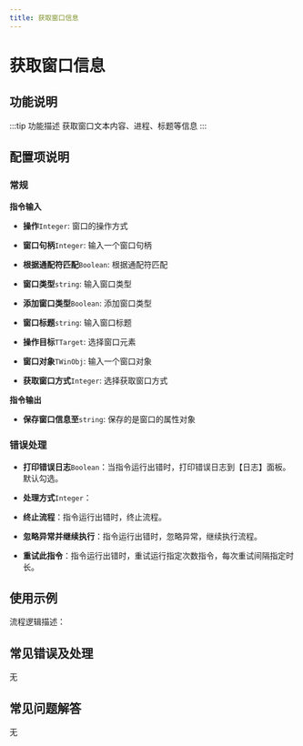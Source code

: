 ```yaml
---
title: 获取窗口信息
---
```


# 获取窗口信息

## 功能说明

:::tip 功能描述
获取窗口文本内容、进程、标题等信息
:::

## 配置项说明

### 常规

**指令输入**

- **操作**`Integer`: 窗口的操作方式

- **窗口句柄**`Integer`: 输入一个窗口句柄

- **根据通配符匹配**`Boolean`: 根据通配符匹配

- **窗口类型**`string`: 输入窗口类型

- **添加窗口类型**`Boolean`: 添加窗口类型

- **窗口标题**`string`: 输入窗口标题

- **操作目标**`TTarget`: 选择窗口元素

- **窗口对象**`TWinObj`: 输入一个窗口对象

- **获取窗口方式**`Integer`: 选择获取窗口方式


**指令输出**

- **保存窗口信息至**`string`: 保存的是窗口的属性对象

### 错误处理

- **打印错误日志**`Boolean`：当指令运行出错时，打印错误日志到【日志】面板。默认勾选。

- **处理方式**`Integer`：

 - **终止流程**：指令运行出错时，终止流程。

 - **忽略异常并继续执行**：指令运行出错时，忽略异常，继续执行流程。

 - **重试此指令**：指令运行出错时，重试运行指定次数指令，每次重试间隔指定时长。

## 使用示例

流程逻辑描述：

## 常见错误及处理

无

## 常见问题解答

无

